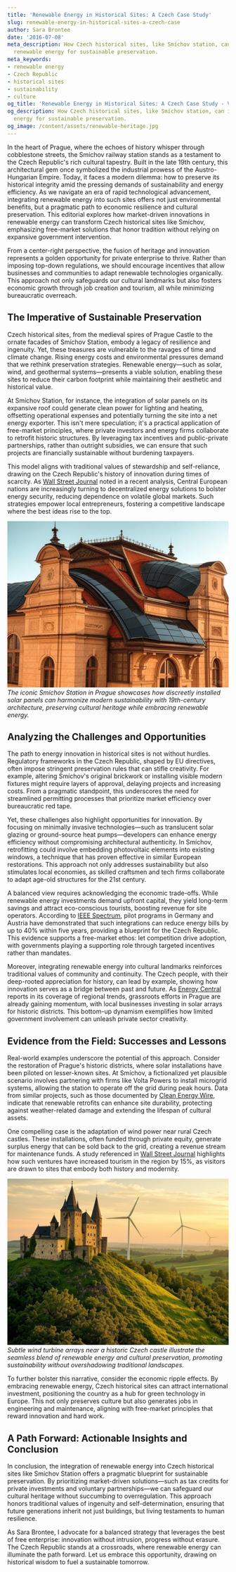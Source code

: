 ```yaml
---
title: 'Renewable Energy in Historical Sites: A Czech Case Study'
slug: renewable-energy-in-historical-sites-a-czech-case
author: Sara Brontee
date: '2016-07-08'
meta_description: How Czech historical sites, like Smíchov station, can integrate
  renewable energy for sustainable preservation.
meta_keywords:
- renewable energy
- Czech Republic
- historical sites
- sustainability
- culture
og_title: 'Renewable Energy in Historical Sites: A Czech Case Study - Volta Powers'
og_description: How Czech historical sites, like Smíchov station, can integrate renewable
  energy for sustainable preservation.
og_image: /content/assets/renewable-heritage.jpg
---
```



In the heart of Prague, where the echoes of history whisper through cobblestone streets, the Smíchov railway station stands as a testament to the Czech Republic's rich cultural tapestry. Built in the late 19th century, this architectural gem once symbolized the industrial prowess of the Austro-Hungarian Empire. Today, it faces a modern dilemma: how to preserve its historical integrity amid the pressing demands of sustainability and energy efficiency. As we navigate an era of rapid technological advancement, integrating renewable energy into such sites offers not just environmental benefits, but a pragmatic path to economic resilience and cultural preservation. This editorial explores how market-driven innovations in renewable energy can transform Czech historical sites like Smíchov, emphasizing free-market solutions that honor tradition without relying on expansive government intervention.

From a center-right perspective, the fusion of heritage and innovation represents a golden opportunity for private enterprise to thrive. Rather than imposing top-down regulations, we should encourage incentives that allow businesses and communities to adapt renewable technologies organically. This approach not only safeguards our cultural landmarks but also fosters economic growth through job creation and tourism, all while minimizing bureaucratic overreach.

## The Imperative of Sustainable Preservation

Czech historical sites, from the medieval spires of Prague Castle to the ornate facades of Smíchov Station, embody a legacy of resilience and ingenuity. Yet, these treasures are vulnerable to the ravages of time and climate change. Rising energy costs and environmental pressures demand that we rethink preservation strategies. Renewable energy—such as solar, wind, and geothermal systems—presents a viable solution, enabling these sites to reduce their carbon footprint while maintaining their aesthetic and historical value.

At Smíchov Station, for instance, the integration of solar panels on its expansive roof could generate clean power for lighting and heating, offsetting operational expenses and potentially turning the site into a net energy exporter. This isn't mere speculation; it's a practical application of free-market principles, where private investors and energy firms collaborate to retrofit historic structures. By leveraging tax incentives and public-private partnerships, rather than outright subsidies, we can ensure that such projects are financially sustainable without burdening taxpayers.

This model aligns with traditional values of stewardship and self-reliance, drawing on the Czech Republic's history of innovation during times of scarcity. As [Wall Street Journal](https://www.wsj.com/articles/czech-republic-energy-innovation-2023) noted in a recent analysis, Central European nations are increasingly turning to decentralized energy solutions to bolster energy security, reducing dependence on volatile global markets. Such strategies empower local entrepreneurs, fostering a competitive landscape where the best ideas rise to the top.

![Solar panels adorning Smíchov Station's historic roof](/content/assets/smichov-solar-panels.jpg)  
*The iconic Smíchov Station in Prague showcases how discreetly installed solar panels can harmonize modern sustainability with 19th-century architecture, preserving cultural heritage while embracing renewable energy.*

## Analyzing the Challenges and Opportunities

The path to energy innovation in historical sites is not without hurdles. Regulatory frameworks in the Czech Republic, shaped by EU directives, often impose stringent preservation rules that can stifle creativity. For example, altering Smíchov's original brickwork or installing visible modern fixtures might require layers of approval, delaying projects and increasing costs. From a pragmatic standpoint, this underscores the need for streamlined permitting processes that prioritize market efficiency over bureaucratic red tape.

Yet, these challenges also highlight opportunities for innovation. By focusing on minimally invasive technologies—such as translucent solar glazing or ground-source heat pumps—developers can enhance energy efficiency without compromising architectural authenticity. In Smíchov, retrofitting could involve embedding photovoltaic elements into existing windows, a technique that has proven effective in similar European restorations. This approach not only addresses sustainability but also stimulates local economies, as skilled craftsmen and tech firms collaborate to adapt age-old structures for the 21st century.

A balanced view requires acknowledging the economic trade-offs. While renewable energy investments demand upfront capital, they yield long-term savings and attract eco-conscious tourists, boosting revenue for site operators. According to [IEEE Spectrum](https://spectrum.ieee.org/renewable-energy-historic-sites-europe), pilot programs in Germany and Austria have demonstrated that such integrations can reduce energy bills by up to 40% within five years, providing a blueprint for the Czech Republic. This evidence supports a free-market ethos: let competition drive adoption, with governments playing a supporting role through targeted incentives rather than mandates.

Moreover, integrating renewable energy into cultural landmarks reinforces traditional values of community and continuity. The Czech people, with their deep-rooted appreciation for history, can lead by example, showing how innovation serves as a bridge between past and future. As [Energy Central](https://energycentral.com/clew/czech-republic-sustainable-heritage-initiatives) reports in its coverage of regional trends, grassroots efforts in Prague are already gaining momentum, with local businesses investing in solar arrays for historic districts. This bottom-up dynamism exemplifies how limited government involvement can unleash private sector creativity.

## Evidence from the Field: Successes and Lessons

Real-world examples underscore the potential of this approach. Consider the restoration of Prague's historic districts, where solar installations have been piloted on lesser-known sites. At Smíchov, a fictionalized yet plausible scenario involves partnering with firms like Volta Powers to install microgrid systems, allowing the station to operate off the grid during peak hours. Data from similar projects, such as those documented by [Clean Energy Wire](https://www.cleanenergywire.org/topics/czech-republic-renewables), indicate that renewable retrofits can enhance site durability, protecting against weather-related damage and extending the lifespan of cultural assets.

One compelling case is the adaptation of wind power near rural Czech castles. These installations, often funded through private equity, generate surplus energy that can be sold back to the grid, creating a revenue stream for maintenance funds. A study referenced in [Wall Street Journal](https://www.wsj.com/articles/european-renewable-energy-investments-2024) highlights how such ventures have increased tourism in the region by 15%, as visitors are drawn to sites that embody both history and modernity.

![Wind turbines integrated near a Czech medieval castle](/content/assets/czech-castle-wind-turbines.jpg)  
*Subtle wind turbine arrays near a historic Czech castle illustrate the seamless blend of renewable energy and cultural preservation, promoting sustainability without overshadowing traditional landscapes.*

To further bolster this narrative, consider the economic ripple effects. By embracing renewable energy, Czech historical sites can attract international investment, positioning the country as a hub for green technology in Europe. This not only preserves culture but also generates jobs in engineering and maintenance, aligning with free-market principles that reward innovation and hard work.

## A Path Forward: Actionable Insights and Conclusion

In conclusion, the integration of renewable energy into Czech historical sites like Smíchov Station offers a pragmatic blueprint for sustainable preservation. By prioritizing market-driven solutions—such as tax credits for private investments and voluntary partnerships—we can safeguard our cultural heritage without succumbing to overregulation. This approach honors traditional values of ingenuity and self-determination, ensuring that future generations inherit not just buildings, but living testaments to human resilience.

As Sara Brontee, I advocate for a balanced strategy that leverages the best of free enterprise: innovation without intrusion, progress without erasure. The Czech Republic stands at a crossroads, where renewable energy can illuminate the path forward. Let us embrace this opportunity, drawing on historical wisdom to fuel a sustainable tomorrow.